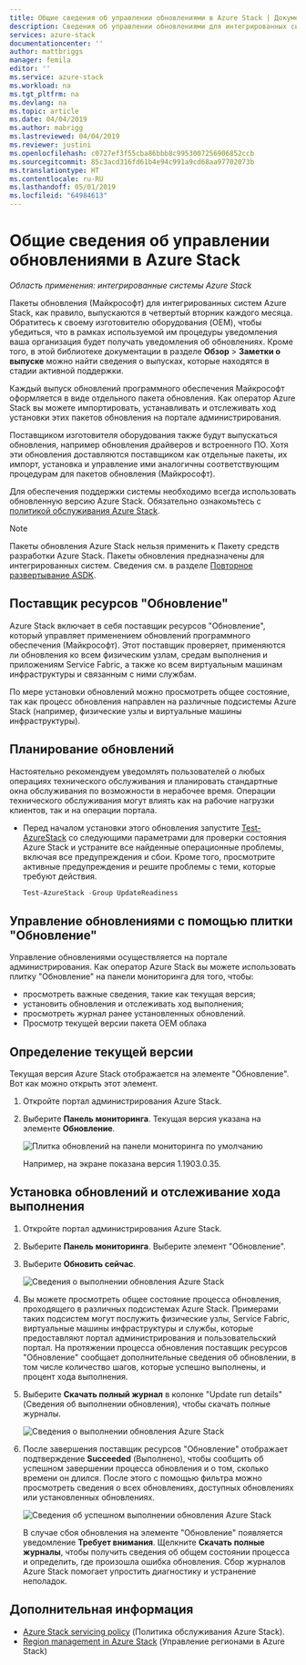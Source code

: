 ```yaml
---
title: Общие сведения об управлении обновлениями в Azure Stack | Документация Майкрософт
description: Сведения об управлении обновлениями для интегрированных систем Azure Stack.
services: azure-stack
documentationcenter: ''
author: mattbriggs
manager: femila
editor: ''
ms.service: azure-stack
ms.workload: na
ms.tgt_pltfrm: na
ms.devlang: na
ms.topic: article
ms.date: 04/04/2019
ms.author: mabrigg
ms.lastreviewed: 04/04/2019
ms.reviewer: justini
ms.openlocfilehash: c0727ef3f55cba86bbb8c9953007256906852ccb
ms.sourcegitcommit: 85c3acd316fd61b4e94c991a9cd68aa97702073b
ms.translationtype: HT
ms.contentlocale: ru-RU
ms.lasthandoff: 05/01/2019
ms.locfileid: "64984613"
---
```

# <a name="manage-updates-in-azure-stack-overview"></a>Общие сведения об управлении обновлениями в Azure Stack

*Область применения: интегрированные системы Azure Stack*

Пакеты обновления (Майкрософт) для интегрированных систем Azure Stack, как правило, выпускаются в четвертый вторник каждого месяца. Обратитесь к своему изготовителю оборудования (OEM), чтобы убедиться, что в рамках используемой им процедуры уведомления ваша организация будет получать уведомления об обновлениях. Кроме того, в этой библиотеке документации в разделе **Обзор** > **Заметки о выпуске** можно найти сведения о выпусках, которые находятся в стадии активной поддержки. 

Каждый выпуск обновлений программного обеспечения Майкрософт оформляется в виде отдельного пакета обновления. Как оператор Azure Stack вы можете импортировать, устанавливать и отслеживать ход установки этих пакетов обновления на портале администрирования. 

Поставщиком изготовителя оборудования также будут выпускаться обновления, например обновления драйверов и встроенного ПО. Хотя эти обновления доставляются поставщиком как отдельные пакеты, их импорт, установка и управление ими аналогичны соответствующим процедурам для пакетов обновления (Майкрософт).

Для обеспечения поддержки системы необходимо всегда использовать обновленную версию Azure Stack. Обязательно ознакомьтесь с [политикой обслуживания Azure Stack](azure-stack-servicing-policy.md).

> [!NOTE]
> Пакеты обновления Azure Stack нельзя применить к Пакету средств разработки Azure Stack. Пакеты обновления предназначены для интегрированных систем. Сведения см. в разделе [Повторное развертывание ASDK](/azure-stack/asdk).

## <a name="the-update-resource-provider"></a>Поставщик ресурсов "Обновление"

Azure Stack включает в себя поставщик ресурсов "Обновление", который управляет применением обновлений программного обеспечения (Майкрософт). Этот поставщик проверяет, применяются ли обновления ко всем физическим узлам, средам выполнения и приложениям Service Fabric, а также ко всем виртуальным машинам инфраструктуры и связанным с ними службам.

По мере установки обновлений можно просмотреть общее состояние, так как процесс обновления направлен на различные подсистемы Azure Stack (например, физические узлы и виртуальные машины инфраструктуры).

## <a name="plan-for-updates"></a>Планирование обновлений

Настоятельно рекомендуем уведомлять пользователей о любых операциях технического обслуживания и планировать стандартные окна обслуживания по возможности в нерабочее время. Операции технического обслуживания могут влиять как на рабочие нагрузки клиентов, так и на операции портала.

- Перед началом установки этого обновления запустите [Test-AzureStack](azure-stack-diagnostic-test.md) со следующими параметрами для проверки состояния Azure Stack и устраните все найденные операционные проблемы, включая все предупреждения и сбои. Кроме того, просмотрите активные предупреждения и решите проблемы с теми, которые требуют действия.  

  ```powershell
  Test-AzureStack -Group UpdateReadiness
  ``` 

## <a name="using-the-update-tile-to-manage-updates"></a>Управление обновлениями с помощью плитки "Обновление"

Управление обновлениями осуществляется на портале администрирования. Как оператор Azure Stack вы можете использовать плитку "Обновление" на панели мониторинга для того, чтобы:

- просмотреть важные сведения, такие как текущая версия;
- установить обновления и отслеживать ход выполнения;
- просмотреть журнал ранее установленных обновлений.
- Просмотр текущей версии пакета OEM облака
 
## <a name="determine-the-current-version"></a>Определение текущей версии

Текущая версия Azure Stack отображается на элементе "Обновление". Вот как можно открыть этот элемент.

1. Откройте портал администрирования Azure Stack.
2. Выберите **Панель мониторинга**. Текущая версия указана на элементе **Обновление**. 

    ![Плитка обновлений на панели мониторинга по умолчанию](./media/azure-stack-updates/image1.png)

    Например, на экране показана версия 1.1903.0.35.

## <a name="install-updates-and-monitor-progress"></a>Установка обновлений и отслеживание хода выполнения


1. Откройте портал администрирования Azure Stack.
2. Выберите **Панель мониторинга**. Выберите элемент "Обновление".
3. Выберите **Обновить сейчас**.

    ![Сведения о выполнении обновления Azure Stack](media/azure-stack-updates/azure-stack-update-button.png)

4.  Вы можете просмотреть общее состояние процесса обновления, проходящего в различных подсистемах Azure Stack. Примерами таких подсистем могут послужить физические узлы, Service Fabric, виртуальные машины инфраструктуры и службы, которые предоставляют портал администрирования и пользовательский портал. На протяжении процесса обновления поставщик ресурсов "Обновление" сообщает дополнительные сведения об обновлении, в том числе количество шагов, которые успешно выполнены, и процент хода выполнения.

5. Выберите **Скачать полный журнал** в колонке "Update run details" (Сведения об выполнении обновления), чтобы скачать полные журналы.

    ![Сведения о выполнении обновления Azure Stack](media/azure-stack-updates/update-run-details.png)

6. После завершения поставщик ресурсов "Обновление" отображает подтверждение **Succeeded** (Выполнено), чтобы сообщить об успешном завершении процесса обновления и о том, сколько времени он длился. После этого с помощью фильтра можно просмотреть сведения о всех обновлениях, доступных обновлениях или установленных обновлениях.

    ![Сведения об успешном выполнении обновления Azure Stack](media/azure-stack-updates/update-success.png)

   В случае сбоя обновления на элементе "Обновление" появляется уведомление **Требует внимания**. Щелкните **Скачать полные журналы**, чтобы получить сведения об общем состоянии процесса и определить, где произошла ошибка обновления. Сбор журналов Azure Stack помогает упростить диагностику и устранение неполадок.

## <a name="next-steps"></a>Дополнительная информация

- [Azure Stack servicing policy](azure-stack-servicing-policy.md) (Политика обслуживания Azure Stack). 
- [Region management in Azure Stack](azure-stack-region-management.md) (Управление регионами в Azure Stack)
